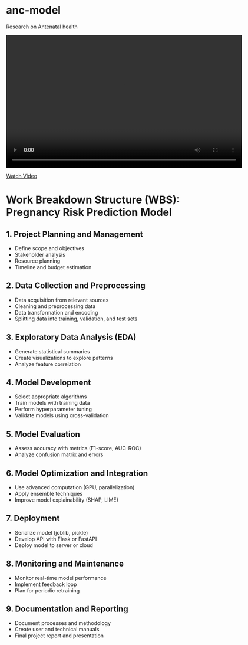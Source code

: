# anc-model
Research on Antenatal health


<video width="640" height="360" controls>
  <source src="video/video_presentation.mp4" type="video/mp4">
  Your browser does not support the video tag.
</video>

[Watch Video](video/video_presentation.mp4)


# Work Breakdown Structure (WBS): Pregnancy Risk Prediction Model

## 1. Project Planning and Management
- Define scope and objectives  
- Stakeholder analysis  
- Resource planning  
- Timeline and budget estimation  

## 2. Data Collection and Preprocessing
- Data acquisition from relevant sources  
- Cleaning and preprocessing data  
- Data transformation and encoding  
- Splitting data into training, validation, and test sets  

## 3. Exploratory Data Analysis (EDA)
- Generate statistical summaries  
- Create visualizations to explore patterns  
- Analyze feature correlation  

## 4. Model Development
- Select appropriate algorithms  
- Train models with training data  
- Perform hyperparameter tuning  
- Validate models using cross-validation  

## 5. Model Evaluation
- Assess accuracy with metrics (F1-score, AUC-ROC)  
- Analyze confusion matrix and errors  

## 6. Model Optimization and Integration
- Use advanced computation (GPU, parallelization)  
- Apply ensemble techniques  
- Improve model explainability (SHAP, LIME)  

## 7. Deployment
- Serialize model (joblib, pickle)  
- Develop API with Flask or FastAPI  
- Deploy model to server or cloud  

## 8. Monitoring and Maintenance
- Monitor real-time model performance  
- Implement feedback loop  
- Plan for periodic retraining  

## 9. Documentation and Reporting
- Document processes and methodology  
- Create user and technical manuals  
- Final project report and presentation  

